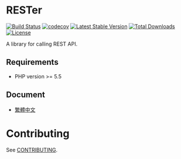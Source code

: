 # RESTer

[![Build Status](https://travis-ci.org/104corp/rester.svg?branch=master)](https://travis-ci.org/104corp/rester)
[![codecov](https://codecov.io/gh/104corp/rester/branch/master/graph/badge.svg)](https://codecov.io/gh/104corp/rester)
[![Latest Stable Version](https://poser.pugx.org/104corp/rester/v/stable)](https://packagist.org/packages/104corp/rester)
[![Total Downloads](https://poser.pugx.org/104corp/rester/d/total.svg)](https://packagist.org/packages/104corp/rester)
[![License](https://poser.pugx.org/104corp/rester/license)](https://packagist.org/packages/104corp/rester)

A library for calling REST API.

## Requirements

* PHP version >= 5.5

## Document

* [繁體中文](/docs/zh_TW/README.md)

# Contributing

See [CONTRIBUTING](CONTRIBUTING.md).

